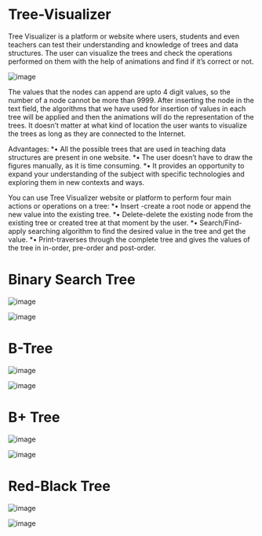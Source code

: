 # Tree-Visualizer

Tree Visualizer is a platform or website where users, students and even teachers can test
their understanding and knowledge of trees and data structures. The user can visualize the
trees and check the operations performed on them with the help of animations and find if
it’s correct or not.

![image](https://github.com/prachik26/Tree-Visualizer/assets/83691953/32397d95-e35b-48ba-bb2b-0c984f9abfbc)

The values that the nodes can append are upto 4 digit values, so the number of a node
cannot be more than 9999. After inserting the node in the text field, the algorithms that we
have used for insertion of values in each tree will be applied and then the animations will
do the representation of the trees. It doesn’t matter at what kind of location the user wants
to visualize the trees as long as they are connected to the Internet.

Advantages:
*• All the possible trees that are used in teaching data structures are present in one
website.
*• The user doesn’t have to draw the figures manually, as it is time consuming.
*• It provides an opportunity to expand your understanding of the subject with specific
technologies and exploring them in new contexts and ways.

You can use Tree Visualizer website or platform to perform four main actions or operations
on a tree:
*• Insert -create a root node or append the new value into the existing tree.
*• Delete-delete the existing node from the existing tree or created tree at that moment
by the user.
*• Search/Find-apply searching algorithm to find the desired value in the tree and get
the value.
*• Print-traverses through the complete tree and gives the values of the tree in in-order,
pre-order and post-order.


# Binary Search Tree

![image](https://github.com/prachik26/Tree-Visualizer/assets/83691953/d4d874cc-7eb1-4635-92fb-9b290baa685f)

![image](https://github.com/prachik26/Tree-Visualizer/assets/83691953/1370c983-7be3-4bee-a746-0750fb48940a)


# B-Tree

![image](https://github.com/prachik26/Tree-Visualizer/assets/83691953/f7b821fb-2ccd-4d06-8977-80f9210781aa)

![image](https://github.com/prachik26/Tree-Visualizer/assets/83691953/dd9be7cc-82fc-4fee-ae0c-31159cea5307)


# B+ Tree

![image](https://github.com/prachik26/Tree-Visualizer/assets/83691953/52eb47da-2227-470e-8a99-38374446158a)

![image](https://github.com/prachik26/Tree-Visualizer/assets/83691953/0988a085-33dd-49cb-b849-7546cc93ad7d)


# Red-Black Tree

![image](https://github.com/prachik26/Tree-Visualizer/assets/83691953/42317bb2-284a-49d8-b13d-2fc9ce5840b7)

![image](https://github.com/prachik26/Tree-Visualizer/assets/83691953/54fa0a79-e9ef-4c38-9ebb-907384b105fd)

